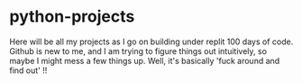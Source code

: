 # python-projects
Here will be all my projects as I go on building under replit 100 days of code. Github is new to me, and I am trying to figure things out intuitively, so maybe I might mess a few things up. Well, it's basically 'fuck around and find out' !!
